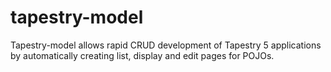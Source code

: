 tapestry-model
==============

Tapestry-model allows rapid CRUD development of Tapestry 5 applications by automatically creating list, display and edit pages for POJOs.

